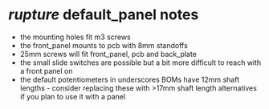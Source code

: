 # _rupture_ default_panel notes

- the mounting holes fit m3 screws
- the front_panel mounts to pcb with 8mm standoffs
- 25mm screws will fit front_panel, pcb and back_plate
- the small slide switches are possible but a bit more difficult to reach with a front panel on
- the default potentiometers in underscores BOMs have 12mm shaft lengths - consider replacing these with >17mm shaft length alternatives if you plan to use it with a panel